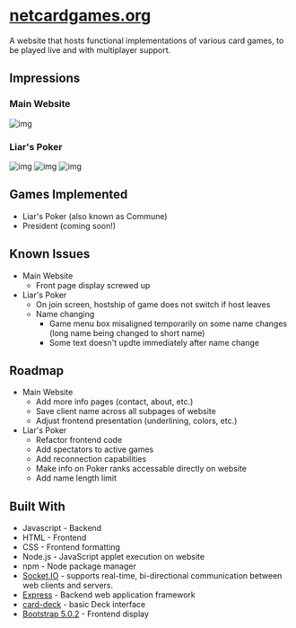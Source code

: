 # [netcardgames.org](https://netcardgames.org/)

A website that hosts functional implementations of various card games, to be played live and with multiplayer support. 

## Impressions

### Main Website
![img](https://imgur.com/rCGWfnR)

### Liar's Poker
![img](https://imgur.com/UEw1NFB)
![img](https://imgur.com/E0Grf4y)
![img](https://imgur.com/tBK6wdg)

## Games Implemented
- Liar's Poker (also known as Commune)
- President (coming soon!)

## Known Issues
- Main Website
  - Front page display screwed up
- Liar's Poker
  - On join screen, hostship of game does not switch if host leaves
  - Name changing
    - Game menu box misaligned temporarily on some name changes (long name being changed to short name)
    - Some text doesn't updte immediately after name change

## Roadmap
- Main Website
  - Add more info pages (contact, about, etc.) 
  - Save client name across all subpages of website
  - Adjust frontend presentation (underlining, colors, etc.)
- Liar's Poker
  - Refactor frontend code
  - Add spectators to active games
  - Add reconnection capabilities
  - Make info on Poker ranks accessable directly on website
  - Add name length limit

## Built With
- Javascript - Backend
- HTML - Frontend
- CSS - Frontend formatting
- Node.js - JavaScript applet execution on website
- npm - Node package manager
- [Socket.IO](https://github.com/socketio/socket.io) - supports real-time, bi-directional communication between web clients and servers.
- [Express](https://github.com/expressjs/express) - Backend web application framework
- [card-deck](https://github.com/kadamwhite/node-card-deck) - basic Deck interface 
- [Bootstrap 5.0.2](https://github.com/twbs/bootstrap) - Frontend display 





